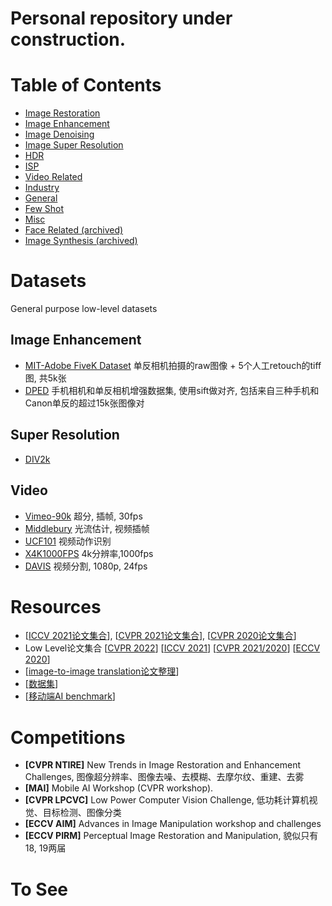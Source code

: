 # Personal repository under construction.

# Table of Contents
- <a href='ImageRestoration.md'> Image Restoration </a>
- <a href='ImageEnhancement.md'> Image Enhancement </a>
- <a href='Denoising.md'> Image Denoising </a>
- <a href='SuperResolution.md'> Image Super Resolution </a>
- <a href='HDR.md'> HDR </a>
- <a href='ISP.md'> ISP </a>
- <a href='VideoRelated.md'> Video Related </a>
- <a href='Industry.md'> Industry</a>
- <a href='General.md'> General </a>
- <a href='FewShot.md'> Few Shot</a>
- <a href='Misc.md'> Misc </a>
- <a href='FaceRelated.md'> Face Related (archived) </a>
- <a href='ImageSynthesis.md'> Image Synthesis (archived)</a>




# Datasets
General purpose low-level datasets

## Image Enhancement
- [MIT-Adobe FiveK Dataset](https://data.csail.mit.edu/graphics/fivek/) 单反相机拍摄的raw图像 + 5个人工retouch的tiff图, 共5k张 <Br>
- [DPED](http://people.ee.ethz.ch/~ihnatova/) 手机相机和单反相机增强数据集, 使用sift做对齐, 包括来自三种手机和Canon单反的超过15k张图像对 <Br>

## Super Resolution
- [DIV2k](https://data.vision.ee.ethz.ch/cvl/DIV2K/)  <Br>

## Video
- [Vimeo-90k](http://toflow.csail.mit.edu/) 超分, 插帧,  30fps  <Br>
- [Middlebury](https://vision.middlebury.edu/flow/) 光流估计, 视频插帧 <Br>
- [UCF101](https://www.crcv.ucf.edu/data/UCF101.php) 视频动作识别  <Br>
- [X4K1000FPS](https://github.com/JihyongOh/XVFI) 4k分辨率,1000fps <Br>
- [DAVIS](https://davischallenge.org/index.html) 视频分割, 1080p, 24fps <Br>




# Resources
- [[ICCV 2021论文集合](https://github.com/extreme-assistant/ICCV2021-Paper-Code-Interpretation/blob/master/ICCV2021.md)], [[CVPR 2021论文集合](https://github.com/52CV/CVPR-2021-Papers)], [[CVPR 2020论文集合](https://github.com/extreme-assistant/CVPR2020-Paper-Code-Interpretation)]
- Low Level论文集合 [[CVPR 2022](https://github.com/DarrenPan/CVPR2022-Low-Level-Vision)] [[ICCV 2021](https://github.com/Kobaayyy/Awesome-ICCV2021-Low-Level-Vision)] [[CVPR 2021/2020](https://github.com/Kobaayyy/Awesome-CVPR2021-CVPR2020-Low-Level-Vision/blob/master/CVPR2021.md)] [[ECCV 2020](https://zhuanlan.zhihu.com/p/180551773)]
- [[image-to-image translation论文整理](https://github.com/weihaox/awesome-image-translation)]
- [[数据集](https://github.com/daooshee/Image-Processing-Datasets)]
- [[移动端AI benchmark](http://ai-benchmark.com/index.html#title)]



# Competitions
- **[CVPR NTIRE]** New Trends in Image Restoration and Enhancement Challenges, 图像超分辨率、图像去噪、去模糊、去摩尔纹、重建、去雾 <Br>
- **[MAI]** Mobile AI Workshop (CVPR workshop). <Br>
- **[CVPR LPCVC]** Low Power Computer Vision Challenge, 低功耗计算机视觉、目标检测、图像分类 <Br>
- **[ECCV AIM]** Advances in Image Manipulation workshop and challenges <Br>
- **[ECCV PIRM]** Perceptual Image Restoration and Manipulation, 貌似只有18, 19两届 <Br>

# To See

